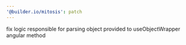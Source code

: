 ```yaml
---
'@builder.io/mitosis': patch
---
```


fix logic responsible for parsing object provided to useObjectWrapper angular method
